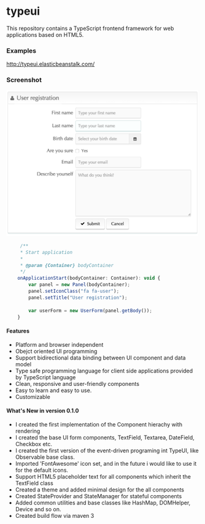 # typeui
This repository contains a TypeScript frontend framework for web applications based on HTML5.

<h3>Examples</h3>
<a href="http://typeui.elasticbeanstalk.com/:">http://typeui.elasticbeanstalk.com/</a>


<h3>Screenshot</h3>
<img src="https://github.com/Gubancs/TypeUI/blob/master/typeui-framework/src/main/webapp/screenshots/user_registration_form.png" width="500"></img>

```javascript
     /**
     * Start application
     * 
     * @param {Container} bodyContainer
     */
    onApplicationStart(bodyContainer: Container): void {
        var panel = new Panel(bodyContainer);
        panel.setIconClass("fa fa-user");
        panel.setTitle("User registration");

        var userForm = new UserForm(panel.getBody());
    }
```


<h4>Features</h4>
<ul>
<li>Platform and browser independent</li>
<li>Obejct oriented UI programming</li>
<li>Support bidirectional data binding between UI component and data model</li>
<li>Type safe programming language for client side applications provided by TypeScript language</li>
<li>Clean, responsive and user-friendly components</li>
<li>Easy to learn and easy to use.</li>
<li>Customizable</li>
</ul>

<h4>What's New in version 0.1.0</h4>
<ul>
  <li>I created the first implementation of the Component hierachy with rendering</li>
  <li>I created the base UI form components, TextField, Textarea, DateField, Checkbox etc.</li>
  <li>I created the first version of the event-driven programing int TypeUI, like Observable base class.</li>
  <li>Imported 'FontAwesome' icon set, and in the future i would like to use it for the default icons.</li>
  <li>Support HTML5 placeholder text for all components which inherit the TextField class</li>
  <li>Created a theme and added minimal design for the all components</li>
  <li>Created StateProvider and StateManager for stateful components</li>
  <li>Added common utilities and base classes like HashMap, DOMHelper, Device and so on.</li>
  <li>Created build flow via maven 3</li>
</ul>
